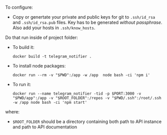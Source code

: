 To configure:

- Copy or genertate your private and public keys for git to `.ssh/id_rsa` and `.ssh/id_rsa.pub` files. Key has to be generated *without passphrase*. Also add your hosts in `.ssh/know_hosts`.

Do that run inside of project folder:

- To build it:

    ```docker build -t telegram_notifier .```

- To install node packages:

    ```docker run --rm -v "$PWD":/app -w /app  node bash -ci 'npm i'```

- To run it:

    ```docker run --name telegram_notifier -tid -p $PORT:3000 -v "$PWD/app":/app -v "$ROOT_FOLDER":/repos -v "$PWD/.ssh":/root/.ssh -w /app node bash -ci 'npm start'```

where:

- `$ROOT_FOLDER` should be a directory containing both path to API instance and path to API documentation